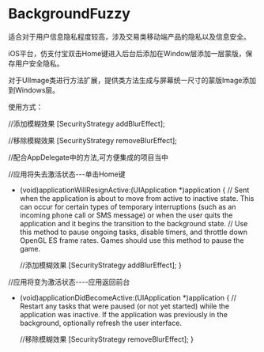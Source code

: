 # BackgroundFuzzy

适合对于用户信息隐私程度较高，涉及交易类移动端产品的隐私以及信息安全。

iOS平台，仿支付宝双击Home键进入后台后添加在Window层添加一层蒙版，保存用户安全隐私。

对于UIImage类进行方法扩展，提供类方法生成与屏幕统一尺寸的蒙版Image添加到Windows层。

使用方式：

//添加模糊效果
[SecurityStrategy addBlurEffect];

//移除模糊效果
[SecurityStrategy removeBlurEffect];

//配合AppDelegate中的方法,可方便集成的项目当中

//应用将失去激活状态---单击Home键
- (void)applicationWillResignActive:(UIApplication *)application
{
    // Sent when the application is about to move from active to inactive state. This can occur for certain types of temporary interruptions (such as an incoming phone call or SMS message) or when the user quits the application and it begins the transition to the background state.
    // Use this method to pause ongoing tasks, disable timers, and throttle down OpenGL ES frame rates. Games should use this method to pause the game.
    
    //添加模糊效果
    [SecurityStrategy addBlurEffect];
}

//应用将变为激活状态----应用返回前台
- (void)applicationDidBecomeActive:(UIApplication *)application 
{
    // Restart any tasks that were paused (or not yet started) while the application was inactive. If the application was previously in the background, optionally refresh the user interface.
    
    //移除模糊效果
    [SecurityStrategy removeBlurEffect];
}

